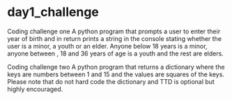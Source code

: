 # day1_challenge

Coding challenge one
A python program that prompts a user to enter their year of birth and in return prints a string in the console stating whether the user is a minor, a youth or an elder. Anyone below 18 years is a minor, anyone between , 18 and 36 years of age is a youth and the rest are elders.

Coding challenge two
A python program that returns a dictionary where the keys are numbers between 1 and 15 and the values are squares of the keys. Please note that do not hard code the dictionary and TTD is optional but highly encouraged.
